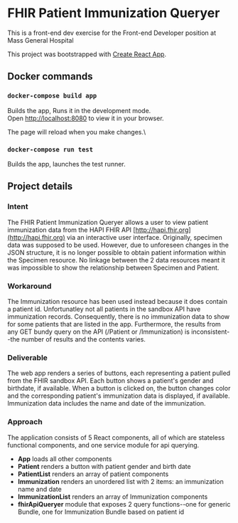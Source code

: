 # FHIR Patient Immunization Queryer
This is a front-end dev exercise for the Front-end Developer position at Mass General Hospital

This project was bootstrapped with [Create React App](https://github.com/facebook/create-react-app).

## Docker commands

### `docker-compose build app`

Builds the app, Runs it in the development mode.\
Open [http://localhost:8080](http://localhost:8080) to view it in your browser.

The page will reload when you make changes.\

### `docker-compose run test`

Builds the app, launches the test runner.

## Project details

### Intent
The FHIR Patient Immunization Queryer allows a user to view patient immunization data from the HAPI FHIR API [http://hapi.fhir.org](http://hapi.fhir.org) via an interactive user interface. Originally, specimen data was supposed to be used. However, due to unforeseen changes in the JSON structure, it is no longer possible to obtain patient information within the Specimen resource. No linkage between the 2 data resources meant it was impossible to show the relationship between Specimen and Patient.

### Workaround
The Immunization resource has been used instead because it does contain a patient id. Unfortunatley not all patients in the sandbox API have immunization records. Consequently, there is no immunization data to show for some patients that are listed in the app. Furthermore, the results from any GET bundy query on the API (/Patient or /Immunization) is inconsistent--the number of results and the contents varies.

### Deliverable
The web app renders a series of buttons, each representing a patient pulled from the FHIR sandbox API. Each button shows a patient's gender and birthdate, if available. When a button is clicked on, the button changes color and the corresponding patient's immunization data is displayed, if available. Immunization data includes the name and date of the immunization.

### Approach
The application consists of 5 React components, all of which are stateless functional components, and one service module for api querying. 
- **App** loads all other components
- **Patient** renders a button with patient gender and birth date
- **PatientList** renders an array of patient components
- **Immunization** renders an unordered list with 2 items: an immunization name and date
- **ImmunizationList** renders an array of Immunization components
- **fhirApiQueryer** module that exposes 2 query functions--one for generic Bundle, one for Immunization Bundle based on patient id



